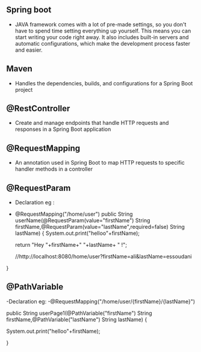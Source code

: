 ## Spring boot 
- JAVA framework comes with a lot of pre-made settings, so you don't have to spend time setting everything up yourself. This means you can start writing your code right away. It also includes built-in servers and automatic configurations, which make the development process faster and easier.

## Maven
- Handles the dependencies, builds, and configurations for a Spring Boot project

## @RestController
- Create and manage endpoints that handle HTTP requests and responses in a Spring Boot application

## @RequestMapping
- An annotation used in Spring Boot to map HTTP requests to specific handler methods in a controller

## @RequestParam 
- Declaration eg :
- @RequestMapping("/home/user")
public String userName(@RequestParam(value="firstName") String firstName,@RequestParam(value="lastName",required=false) String lastName) {
	System.out.print("helloo"+firstName);
	
	return "Hey "+firstName+" "+lastName+ " !";

	//http://localhost:8080/home/user?firstName=ali&lastName=essoudani

}

## @PathVariable
-Declaration eg: 
-@RequestMapping("/home/user/{firstName}/{lastName}")

public String userPage1(@PathVariable("firstName") String firstName,@PathVariable("lastName") String lastName) {

	
System.out.print("helloo"+firstName);
	

}
